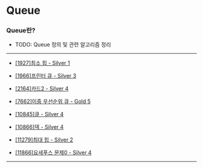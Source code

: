 # Queue

### Queue란?

  - TODO: Queue 정의 및 관련 알고리즘 정리

---

  - [[1927]최소 힙 - Silver 1](https://github.com/firemancha/Algorithm/tree/main/Baekjoon/Queue/%5B1927%5D%EC%B5%9C%EC%86%8C%20%ED%9E%99)

  - [[1966]프린터 큐 - Silver 3](https://github.com/firemancha/Algorithm/tree/main/Baekjoon/Queue/%5B1966%5D%ED%94%84%EB%A6%B0%ED%84%B0%20%ED%81%90)

  - [[2164]카드2 - Silver 4](https://github.com/firemancha/Algorithm/tree/main/Baekjoon/Queue/%5B2164%5D%EC%B9%B4%EB%93%9C2)

  - [[7662]이중 우선순위 큐 - Gold 5](https://github.com/firemancha/Algorithm/tree/main/Baekjoon/Queue/%5B7662%5D%EC%9D%B4%EC%A4%91%20%EC%9A%B0%EC%84%A0%EC%88%9C%EC%9C%84%20%ED%81%90)

  - [[10845]큐 - Silver 4](https://github.com/firemancha/Algorithm/tree/main/Baekjoon/Queue/%5B10845%5D%ED%81%90)

  - [[10866]덱 - Silver 4](https://github.com/firemancha/Algorithm/tree/main/Baekjoon/Queue)

  - [[11279]최대 힙 - Silver 2](https://github.com/firemancha/Algorithm/tree/main/Baekjoon/Queue/%5B11279%5D%EC%B5%9C%EB%8C%80%20%ED%9E%99)

  - [[11866]요세푸스 문제0 - Silver 4](https://github.com/firemancha/Algorithm/tree/main/Baekjoon/Queue/%5B11866%5D%EC%9A%94%EC%84%B8%ED%91%B8%EC%8A%A4%20%EB%AC%B8%EC%A0%9C0)

---